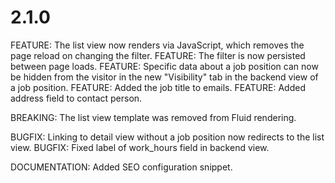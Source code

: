 # 2.1.0

FEATURE: The list view now renders via JavaScript, which removes the page reload on changing the filter.
FEATURE: The filter is now persisted between page loads.
FEATURE: Specific data about a job position can now be hidden from the visitor in the new "Visibility" tab in the backend view of a job position.
FEATURE: Added the job title to emails.
FEATURE: Added address field to contact person.

BREAKING: The list view template was removed from Fluid rendering.

BUGFIX: Linking to detail view without a job position now redirects to the list view.
BUGFIX: Fixed label of work_hours field in backend view.

DOCUMENTATION: Added SEO configuration snippet.
